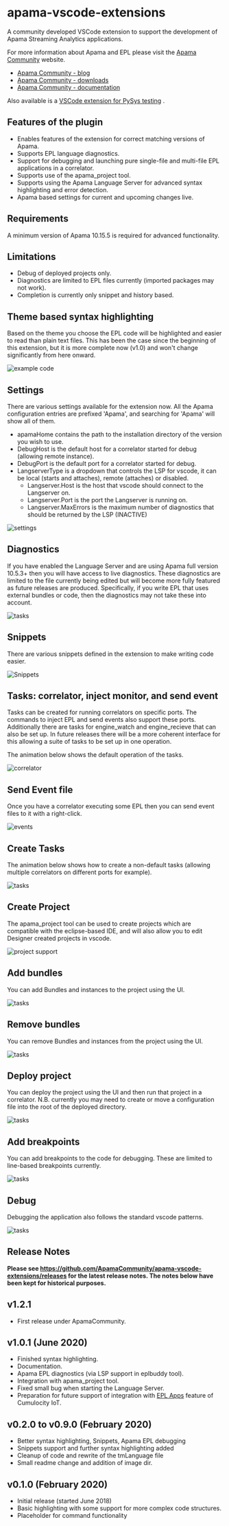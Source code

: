 # apama-vscode-extensions

A community developed VSCode extension to support the development of Apama Streaming Analytics applications.

For more information about Apama and EPL please visit the [Apama Community](http://www.apamacommunity.com/) website.

* [Apama Community - blog](http://www.apamacommunity.com/blog/)
* [Apama Community - downloads](http://www.apamacommunity.com/downloads/)
* [Apama Community - documentation](http://www.apamacommunity.com/docs/)

Also available is a [VSCode extension for PySys testing](https://marketplace.visualstudio.com/items?itemName=ApamaCommunity.pysys-vscode-extension) .

## Features of the plugin

* Enables features of the extension for correct matching versions of Apama.
* Supports EPL language diagnostics.
* Support for debugging and launching pure single-file and multi-file EPL applications in a correlator.
* Supports use of the apama_project tool.
* Supports using the Apama Language Server for advanced syntax highlighting and error detection.
* Apama based settings for current and upcoming changes live.

## Requirements
A minimum version of Apama 10.15.5 is required for advanced functionality.

## Limitations

* Debug of deployed projects only.
* Diagnostics are limited to EPL files currently (imported packages may not work).
* Completion is currently only snippet and history based.

## Theme based syntax highlighting

Based on the theme you choose the EPL code will be highlighted and easier to read than plain text files. This has been the case since the beginning of this extension, but it is more complete now (v1.0) and won't change significantly from here onward.

![example code](images/mainpage.PNG)

## Settings

There are various settings available for the extension now. All the Apama configuration entries are prefixed 'Apama', and searching for 'Apama' will show all of them.

* apamaHome contains the path to the installation directory of the version you wish to use.
* DebugHost is the default host for a correlator started for debug (allowing remote instance).
* DebugPort is the default port for a correlator started for debug.
* LangserverType is a dropdown that controls the LSP for vscode, it can be local (starts and attaches), remote (attaches) or disabled.
  * Langserver.Host is the host that vscode should connect to the Langserver on.
  * Langserver.Port is the port the Langserver is running on.
  * Langserver.MaxErrors is the maximum number of diagnostics that should be returned by the LSP (INACTIVE)

![settings](images/settings.png)

## Diagnostics

If you have enabled the Language Server and are using Apama full version 10.5.3+ then you will have access to live diagnostics. These diagnostics are limited to the file currently being edited but will become more fully featured as future releases are produced. Specifically, if you write EPL that uses external bundles or code, then the diagnostics may not take these into account.

![tasks](images/11-diagnostics.gif)

## Snippets

There are various snippets defined in the extension to make writing code easier.

![Snippets](images/1-snippets.gif)

## Tasks: correlator, inject monitor, and send event

Tasks can be created for running correlators on specific ports. The commands to inject EPL and send events also support these ports. Additionally there are tasks for engine_watch and engine_recieve that can also be set up. In future releases there will be a more coherent interface for this allowing a suite of tasks to be set up in one operation.

The animation below shows the default operation of the tasks.

![correlator](images/2-runcorr-inject.gif)

## Send Event file

Once you have a correlator executing some EPL then you can send event files to it with a right-click.

![events](images/3-evtfile-send.gif)

## Create Tasks

The animation below shows how to create a non-default tasks (allowing multiple correlators on different ports for example).

![tasks](images/5-tasks-create.gif)

## Create Project

The apama_project tool can be used to create projects which are compatible with the eclipse-based IDE, and will also allow you to edit Designer created projects in vscode.

![project support](images/4-project-create.gif)

## Add bundles

You can add Bundles and instances to the project using the UI.

![tasks](images/6-project-addbundle.gif)

## Remove bundles

You can remove Bundles and instances from the project using the UI.

![tasks](images/7-project-rmbundle.gif)

## Deploy project

You can deploy the project using the UI and then run that project in a correlator. N.B. currently you may need to create or move a configuration file into the root of the deployed directory.

![tasks](images/8-project-deploy.gif)

## Add breakpoints

You can add breakpoints to the code for debugging. These are limited to line-based breakpoints currently.

![tasks](images/9-set-breakpoints.gif)

## Debug

Debugging the application also follows the standard vscode patterns.

![tasks](images/10-debug.gif)

## Release Notes
**Please see https://github.com/ApamaCommunity/apama-vscode-extensions/releases for the latest release notes. The notes below have been kept for historical purposes.**

## v1.2.1

* First release under ApamaCommunity.

## v1.0.1 (June 2020)

* Finished syntax highlighting.
* Documentation.
* Apama EPL diagnostics (via LSP support in eplbuddy tool).
* Integration with apama_project tool.
* Fixed small bug when starting the Language Server.
* Preparation for future support of integration with [EPL Apps](https://cumulocity.com/guides/apama/analytics-introduction/#apama-epl-apps) feature of Cumulocity IoT.

## v0.2.0 to v0.9.0 (February 2020)

* Better syntax highlighting, Snippets, Apama EPL debugging
* Snippets support and further syntax highlighting added
* Cleanup of code and rewrite of the tmLanguage file
* Small readme change and addition of image dir.

## v0.1.0 (February 2020)

* Initial release (started June 2018)
* Basic highlighting with some support for more complex code structures.
* Placeholder for command functionality
